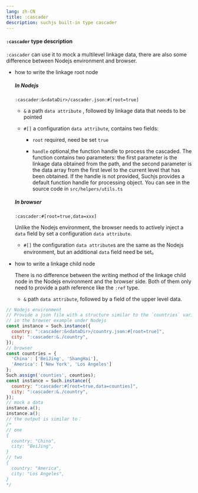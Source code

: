 ```yaml
---
lang: zh-CN
title: :cascader
description: suchjs built-in type cascader
---
```


#### `:cascader` type description <Badge text=">= 1.0.0" />

`:cascader` can use it to mock a multilevel linkage data, there are also some difference between Nodejs environment and browser.

- how to write the linkage root node

  ##### In Nodejs

  `:cascader:&<dataDir>/cascader.json:#[root=true]`

  - `&` a path `data attribute` , followed by linkage data that needs to be pointed

  - `#[]` a configuration `data attribute`, contains two fields:

    - `root` required, need be set `true`

    - `handle` optional,the function handle to process the cascaded. The function contains two parameters: the first parameter is the linkage data obtained from the path, and the second parameter is the data array from the first level to the current level that has been obtained. If the handle is not provided, Suchjs provides a default function handle for processing object. You can see in the source code in `src/helpers/utils.ts`

  ##### In browser

  `:cascader:#[root=true,data=xxx]`

  Unlike the Nodejs environment, the browser needs to actively inject a `data` field by set a configuration `data attribute`.

  - `#[]` the configuration `data attribute`s are the same as the Nodejs environment, but an additional `data` field need be set。

- how to write a linkage child node

  There is no difference between the writing method of the linkage child node in the Nodejs environment and the browser side. Both of them only need to provide a path reference like the `:ref` type.

  - `&` path `data attribute`, followed by a field of the upper level data.

```javascript
// Nodejs environment
// Provide a json file with a structure similar to the `countries` variable 
// in the browser example under Nodejs
const instance = Such.instance({
  country: ":cascader:&<dataDir>/country.json:#[root=true]",
  city: ":cascader:&./country",
});
// browser
const countries = {
  'China': ['BeiJing', 'ShangHai'],
  'America': ['New York', 'Los Angeles']
};
Such.assign('counties', counties);
const instance = Such.instance({
  country: ":cascader:#[root=true,data=counties]",
  city: ":cascader:&./country",
});
// mock a data
instance.a();
instance.a();
// the output is similar to：
/*
// one
{
  country: "China", 
  city: "BeiJing",
}
// two
{
  country: "America", 
  city: "Los Angeles",
}
*/
```
